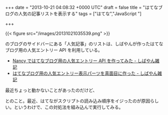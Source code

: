 
+++
date = "2013-10-21 04:08:32 +0000 UTC"
draft = false
title = "はてなブログの人気の記事リストを表示する"
tags = ["はてな","JavaScript "]

+++


{{< figure src="/images/20131021035539.png"  >}}

のブログのサイドバーにある「人気記事」のリストは、しばやんが作ったはてなブログ用の人気エントリー API を利用している。

<ul>
<li><a href="http://shiba-yan.hatenablog.jp/entry/20130511/1368281675">Nancy ではてなブログ用の人気エントリー API を作ってみた - しばやん雑記</a></li>
<li><a href="http://shiba-yan.hatenablog.jp/entry/20130523/1369239060">はてなブログ用の人気エントリー表示パーツを真面目に作った - しばやん雑記</a></li>
</ul

>最近ちょっと動かないことがあったのだけど、<script>    window.twttr = (function(d, s, id) {        var js, fjs = d.getElementsByTagName(s)[0],            t = window.twttr || {};        if (d.getElementById(id)) return t;        js = d.createElement(s);        js.id = id;        js.src = "https://platform.twitter.com/widgets.js";        fjs.parentNode.insertBefore(js, fjs);        t._e = [];        t.ready = function(f) {            t._e.push(f);        };        return t;    }(document, "script", "twitter-wjs"));</script>

<script>    twttr.ready(function (twttr) {        var el = document.getElementsByClassName('twitter-syntax-tweet-id-391341056127934464');        for (var i=0;i<el.length;i++) {            if (!!el[i].getAttribute('data-is-tweet-loaded')){                continue;            }            el[i].setAttribute('data-is-tweet-loaded', '1');            twttr.widgets.createTweet('391341056127934464',el[i],{});        }    });</script>

<div class="twitter-syntax-tweet-id-391341056127934464"></div>とのこと。最近、はてながスクリプトの読み込み順序をイジったのが原因らしい。というわけで、この対処法を組み込んで実行してみる。

